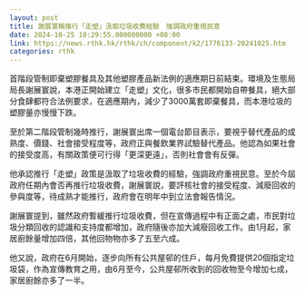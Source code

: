 ```yaml
---
layout: post
title: 謝展寰稱推行「走塑」汲取垃圾收費經驗　強調政府重視民意
date: 2024-10-25 10:29:55.000000000 +08:00
link: https://news.rthk.hk/rthk/ch/component/k2/1776133-20241025.htm
categories: rthk
---
```


首階段管制即棄塑膠餐具及其他塑膠產品新法例的適應期日前結束。環境及生態局局長謝展寰說，本港正開始建立「走塑」文化，很多市民都開始自帶餐具，絕大部分食肆都符合法例要求，在適應期內，減少了3000萬套即棄餐具，而本港垃圾的塑膠量亦慢慢下跌。

至於第二階段管制幾時推行，謝展寰出席一個電台節目表示，要視乎替代產品的成熟度、價錢、社會接受程度等，政府正與餐飲業界試驗替代產品。他認為如果社會的接受度高，有關政策便可行得「更深更遠」，否則社會會有反彈。

他承認推行「走塑」政策是汲取了垃圾收費的經驗，強調政府重視民意。至於今屆政府任期內會否再推行垃圾收費，謝展寰說，要評核社會的接受程度、減廢回收的參與度等，待成熟才能推行，政府會在明年中到立法會報告情況。

謝展寰提到，雖然政府暫緩推行垃圾收費，但在宣傳過程中有正面之處，市民對垃圾分類回收的認識和支持度都增加，政府隨後亦加大減廢回收工作。由1月起，家居廚餘量增加四倍，其他回物物亦多了五至六成。

他又說，政府在6月開始，逐步向所有公共屋邨的住戶，每月免費提供20個指定垃圾袋，作為宣傳教育之用，由6月至今，公共屋邨所收到的回收物至今增加七成，家居廚餘亦多了一半。
